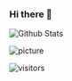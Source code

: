 ### Hi there 👋


![Github Stats](https://github-readme-stats.vercel.app/api?username=zhangslob&show_icons=true&theme=dark)	

![picture](https://raw.githubusercontent.com/saadeghi/saadeghi/master/dino.gif)

![visitors](https://visitor-badge.glitch.me/badge?page_id=zhangslob.zhangslob)
